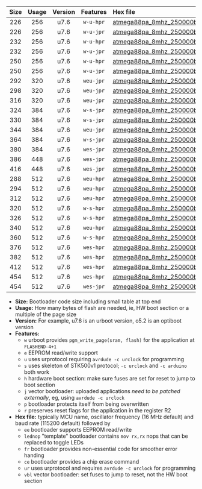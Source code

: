 |Size|Usage|Version|Features|Hex file|
|:-:|:-:|:-:|:-:|:--|
|226|256|u7.6|`w-u-hpr`|[atmega88pa_8mhz_250000bps_ur.hex](https://raw.githubusercontent.com/stefanrueger/urboot/main/bootloaders/atmega88pa/fcpu_8mhz/250000_bps/atmega88pa_8mhz_250000bps_ur.hex)|
|226|256|u7.6|`w-u-jpr`|[atmega88pa_8mhz_250000bps_ur_vbl.hex](https://raw.githubusercontent.com/stefanrueger/urboot/main/bootloaders/atmega88pa/fcpu_8mhz/250000_bps/atmega88pa_8mhz_250000bps_ur_vbl.hex)|
|232|256|u7.6|`w-u-hpr`|[atmega88pa_8mhz_250000bps_lednop_ur.hex](https://raw.githubusercontent.com/stefanrueger/urboot/main/bootloaders/atmega88pa/fcpu_8mhz/250000_bps/atmega88pa_8mhz_250000bps_lednop_ur.hex)|
|232|256|u7.6|`w-u-jpr`|[atmega88pa_8mhz_250000bps_lednop_ur_vbl.hex](https://raw.githubusercontent.com/stefanrueger/urboot/main/bootloaders/atmega88pa/fcpu_8mhz/250000_bps/atmega88pa_8mhz_250000bps_lednop_ur_vbl.hex)|
|250|256|u7.6|`w-u-hpr`|[atmega88pa_8mhz_250000bps_lednop_fr_ur.hex](https://raw.githubusercontent.com/stefanrueger/urboot/main/bootloaders/atmega88pa/fcpu_8mhz/250000_bps/atmega88pa_8mhz_250000bps_lednop_fr_ur.hex)|
|250|256|u7.6|`w-u-jpr`|[atmega88pa_8mhz_250000bps_lednop_fr_ur_vbl.hex](https://raw.githubusercontent.com/stefanrueger/urboot/main/bootloaders/atmega88pa/fcpu_8mhz/250000_bps/atmega88pa_8mhz_250000bps_lednop_fr_ur_vbl.hex)|
|292|320|u7.6|`weu-jpr`|[atmega88pa_8mhz_250000bps_ee_ur_vbl.hex](https://raw.githubusercontent.com/stefanrueger/urboot/main/bootloaders/atmega88pa/fcpu_8mhz/250000_bps/atmega88pa_8mhz_250000bps_ee_ur_vbl.hex)|
|298|320|u7.6|`weu-jpr`|[atmega88pa_8mhz_250000bps_ee_lednop_ur_vbl.hex](https://raw.githubusercontent.com/stefanrueger/urboot/main/bootloaders/atmega88pa/fcpu_8mhz/250000_bps/atmega88pa_8mhz_250000bps_ee_lednop_ur_vbl.hex)|
|316|320|u7.6|`weu-jpr`|[atmega88pa_8mhz_250000bps_ee_lednop_fr_ur_vbl.hex](https://raw.githubusercontent.com/stefanrueger/urboot/main/bootloaders/atmega88pa/fcpu_8mhz/250000_bps/atmega88pa_8mhz_250000bps_ee_lednop_fr_ur_vbl.hex)|
|324|384|u7.6|`w-s-jpr`|[atmega88pa_8mhz_250000bps_vbl.hex](https://raw.githubusercontent.com/stefanrueger/urboot/main/bootloaders/atmega88pa/fcpu_8mhz/250000_bps/atmega88pa_8mhz_250000bps_vbl.hex)|
|330|384|u7.6|`w-s-jpr`|[atmega88pa_8mhz_250000bps_lednop_vbl.hex](https://raw.githubusercontent.com/stefanrueger/urboot/main/bootloaders/atmega88pa/fcpu_8mhz/250000_bps/atmega88pa_8mhz_250000bps_lednop_vbl.hex)|
|344|384|u7.6|`weu-jpr`|[atmega88pa_8mhz_250000bps_ee_lednop_fr_ce_ur_vbl.hex](https://raw.githubusercontent.com/stefanrueger/urboot/main/bootloaders/atmega88pa/fcpu_8mhz/250000_bps/atmega88pa_8mhz_250000bps_ee_lednop_fr_ce_ur_vbl.hex)|
|364|384|u7.6|`w-s-jpr`|[atmega88pa_8mhz_250000bps_lednop_fr_vbl.hex](https://raw.githubusercontent.com/stefanrueger/urboot/main/bootloaders/atmega88pa/fcpu_8mhz/250000_bps/atmega88pa_8mhz_250000bps_lednop_fr_vbl.hex)|
|380|384|u7.6|`wes-jpr`|[atmega88pa_8mhz_250000bps_ee_vbl.hex](https://raw.githubusercontent.com/stefanrueger/urboot/main/bootloaders/atmega88pa/fcpu_8mhz/250000_bps/atmega88pa_8mhz_250000bps_ee_vbl.hex)|
|386|448|u7.6|`wes-jpr`|[atmega88pa_8mhz_250000bps_ee_lednop_vbl.hex](https://raw.githubusercontent.com/stefanrueger/urboot/main/bootloaders/atmega88pa/fcpu_8mhz/250000_bps/atmega88pa_8mhz_250000bps_ee_lednop_vbl.hex)|
|416|448|u7.6|`wes-jpr`|[atmega88pa_8mhz_250000bps_ee_lednop_fr_vbl.hex](https://raw.githubusercontent.com/stefanrueger/urboot/main/bootloaders/atmega88pa/fcpu_8mhz/250000_bps/atmega88pa_8mhz_250000bps_ee_lednop_fr_vbl.hex)|
|288|512|u7.6|`weu-hpr`|[atmega88pa_8mhz_250000bps_ee_ur.hex](https://raw.githubusercontent.com/stefanrueger/urboot/main/bootloaders/atmega88pa/fcpu_8mhz/250000_bps/atmega88pa_8mhz_250000bps_ee_ur.hex)|
|294|512|u7.6|`weu-hpr`|[atmega88pa_8mhz_250000bps_ee_lednop_ur.hex](https://raw.githubusercontent.com/stefanrueger/urboot/main/bootloaders/atmega88pa/fcpu_8mhz/250000_bps/atmega88pa_8mhz_250000bps_ee_lednop_ur.hex)|
|312|512|u7.6|`weu-hpr`|[atmega88pa_8mhz_250000bps_ee_lednop_fr_ur.hex](https://raw.githubusercontent.com/stefanrueger/urboot/main/bootloaders/atmega88pa/fcpu_8mhz/250000_bps/atmega88pa_8mhz_250000bps_ee_lednop_fr_ur.hex)|
|320|512|u7.6|`w-s-hpr`|[atmega88pa_8mhz_250000bps.hex](https://raw.githubusercontent.com/stefanrueger/urboot/main/bootloaders/atmega88pa/fcpu_8mhz/250000_bps/atmega88pa_8mhz_250000bps.hex)|
|326|512|u7.6|`w-s-hpr`|[atmega88pa_8mhz_250000bps_lednop.hex](https://raw.githubusercontent.com/stefanrueger/urboot/main/bootloaders/atmega88pa/fcpu_8mhz/250000_bps/atmega88pa_8mhz_250000bps_lednop.hex)|
|340|512|u7.6|`weu-hpr`|[atmega88pa_8mhz_250000bps_ee_lednop_fr_ce_ur.hex](https://raw.githubusercontent.com/stefanrueger/urboot/main/bootloaders/atmega88pa/fcpu_8mhz/250000_bps/atmega88pa_8mhz_250000bps_ee_lednop_fr_ce_ur.hex)|
|360|512|u7.6|`w-s-hpr`|[atmega88pa_8mhz_250000bps_lednop_fr.hex](https://raw.githubusercontent.com/stefanrueger/urboot/main/bootloaders/atmega88pa/fcpu_8mhz/250000_bps/atmega88pa_8mhz_250000bps_lednop_fr.hex)|
|376|512|u7.6|`wes-hpr`|[atmega88pa_8mhz_250000bps_ee.hex](https://raw.githubusercontent.com/stefanrueger/urboot/main/bootloaders/atmega88pa/fcpu_8mhz/250000_bps/atmega88pa_8mhz_250000bps_ee.hex)|
|382|512|u7.6|`wes-hpr`|[atmega88pa_8mhz_250000bps_ee_lednop.hex](https://raw.githubusercontent.com/stefanrueger/urboot/main/bootloaders/atmega88pa/fcpu_8mhz/250000_bps/atmega88pa_8mhz_250000bps_ee_lednop.hex)|
|412|512|u7.6|`wes-hpr`|[atmega88pa_8mhz_250000bps_ee_lednop_fr.hex](https://raw.githubusercontent.com/stefanrueger/urboot/main/bootloaders/atmega88pa/fcpu_8mhz/250000_bps/atmega88pa_8mhz_250000bps_ee_lednop_fr.hex)|
|454|512|u7.6|`wes-hpr`|[atmega88pa_8mhz_250000bps_ee_lednop_fr_ce.hex](https://raw.githubusercontent.com/stefanrueger/urboot/main/bootloaders/atmega88pa/fcpu_8mhz/250000_bps/atmega88pa_8mhz_250000bps_ee_lednop_fr_ce.hex)|
|454|512|u7.6|`wes-jpr`|[atmega88pa_8mhz_250000bps_ee_lednop_fr_ce_vbl.hex](https://raw.githubusercontent.com/stefanrueger/urboot/main/bootloaders/atmega88pa/fcpu_8mhz/250000_bps/atmega88pa_8mhz_250000bps_ee_lednop_fr_ce_vbl.hex)|

- **Size:** Bootloader code size including small table at top end
- **Usage:** How many bytes of flash are needed, ie, HW boot section or a multiple of the page size
- **Version:** For example, u7.6 is an urboot version, o5.2 is an optiboot version
- **Features:**
  + `w` urboot provides `pgm_write_page(sram, flash)` for the application at `FLASHEND-4+1`
  + `e` EEPROM read/write support
  + `u` uses urprotocol requiring `avrdude -c urclock` for programming
  + `s` uses skeleton of STK500v1 protocol; `-c urclock` and `-c arduino` both work
  + `h` hardware boot section: make sure fuses are set for reset to jump to boot section
  + `j` vector bootloader: uploaded applications *need to be patched externally*, eg, using `avrdude -c urclock`
  + `p` bootloader protects itself from being overwritten
  + `r` preserves reset flags for the application in the register R2
- **Hex file:** typically MCU name, oscillator frequency (16 MHz default) and baud rate (115200 default) followed by
  + `ee` bootloader supports EEPROM read/write
  + `lednop` "template" bootloader contains `mov rx,rx` nops that can be replaced to toggle LEDs
  + `fr` bootloader provides non-essential code for smoother error handing
  + `ce` bootloader provides a chip erase command
  + `ur` uses urprotocol and requires `avrdude -c urclock` for programming
  + `vbl` vector bootloader: set fuses to jump to reset, not the HW boot section
